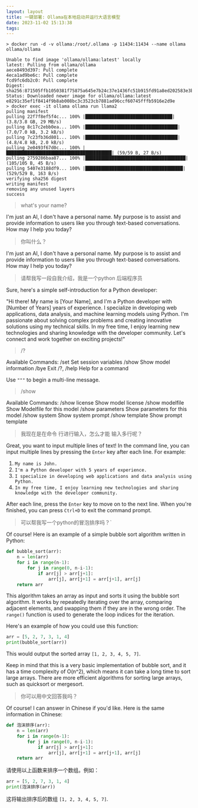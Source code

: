 ```yaml
---
layout: layout
title: 一键部署: Ollama在本地启动并运行大语言模型
date: 2023-11-02 15:13:38
tags:
---
```


```
> docker run -d -v ollama:/root/.ollama -p 11434:11434 --name ollama ollama/ollama
```

```
Unable to find image 'ollama/ollama:latest' locally
latest: Pulling from ollama/ollama
aece8493d397: Pull complete
4eca1ad9be6c: Pull complete
fcd9fc6db2c0: Pull complete
Digest: sha256:871505ffb1050381f75875a645e7b24c37e1436fc51b915fd91a8ed202583e3b
Status: Downloaded newer image for ollama/ollama:latest
e8291c35ef1f8414f9b8ab008bc3c3523cb7881ad96ccf60745fffb5916e2d9e
> docker exec -it ollama ollama run llama2
pulling manifest
pulling 22f7f8ef5f4c... 100% |█████████████████████████████████| (3.8/3.8 GB, 29 MB/s)
pulling 8c17c2ebb0ea... 100% |███████████████████████████████████| (7.0/7.0 kB, 3.2 kB/s)
pulling 7c23fb36d801... 100% |███████████████████████████████████| (4.8/4.8 kB, 2.0 kB/s)
pulling 2e0493f67d0c... 100% |████████████████████████████████████████| (59/59 B, 27 B/s)
pulling 2759286baa87... 100% |██████████████████████████████████████| (105/105 B, 45 B/s)
pulling 5407e3188df9... 100% |█████████████████████████████████████| (529/529 B, 163 B/s)
verifying sha256 digest
writing manifest
removing any unused layers
success
```

> what's your name?

I'm just an AI, I don't have a personal name. My purpose is to assist and provide information to users like you through text-based conversations. How may I help you today?

> 你叫什么？

I'm just an AI, I don't have a personal name. My purpose is to assist and provide information to users like you through text-based conversations. How may I help you today?

> 请帮我写一段自我介绍，我是一个python     后端程序员

Sure, here's a simple self-introduction for a Python developer:

"Hi there! My name is [Your Name], and I'm a Python developer with [Number of Years] years of experience. I specialize in developing web applications, data analysis, and machine learning models using Python. I'm passionate about solving complex problems and creating innovative solutions using my technical skills. In my free time, I enjoy learning new technologies and sharing knowledge with the developer community. Let's connect and work together on exciting projects!"

>  /?

Available Commands:
  /set         Set session variables
  /show        Show model information
  /bye         Exit
  /?, /help    Help for a command

Use `"""` to begin a multi-line message.

> /show

Available Commands:
  /show license      Show model license
  /show modelfile    Show Modelfile for this model
  /show parameters   Show parameters for this model
  /show system       Show system prompt
  /show template     Show prompt template

>  我现在是在命令 行进行输入，怎么才能 输入多行呢？

Great, you want to input multiple lines of text! In the command line, you can input multiple lines by pressing the `Enter` key after each line. For example:

1. `My name is John.`
2. `I'm a Python developer with 5 years of experience.`
3. `I specialize in developing web applications and data analysis using Python.`
4. `In my free time, I enjoy learning new technologies and sharing knowledge with the developer community.`

After each line, press the `Enter` key to move on to the next line. When you're finished, you can press `Ctrl+D` to exit the command prompt.

> 可以帮我写一个python的冒泡排序吗？`

Of course! Here is an example of a simple bubble sort algorithm written in Python:
```python
def bubble_sort(arr):
    n = len(arr)
    for i in range(n-1):
        for j in range(0, n-i-1):
            if arr[j] > arr[j+1]:
                arr[j], arr[j+1] = arr[j+1], arr[j]
    return arr
```
This algorithm takes an array as input and sorts it using the bubble sort algorithm. It works by repeatedly iterating over the array, comparing adjacent elements, and swapping them if they are in the wrong order. The `range()` function is used to generate the loop indices for the iteration.

Here's an example of how you could use this function:
```python
arr = [5, 2, 7, 3, 1, 4]
print(bubble_sort(arr))
```
This would output the sorted array `[1, 2, 3, 4, 5, 7]`.

Keep in mind that this is a very basic implementation of bubble sort, and it has a time complexity of O(n^2), which means it can take a long time to sort large arrays. There are more efficient algorithms for sorting large arrays, such as quicksort or mergesort.

> 你可以用中文回答我吗？

Of course! I can answer in Chinese if you'd like. Here is the same information in Chinese:
```python
def 泡沫排序(arr):
    n = len(arr)
    for i in range(n-1):
        for j in range(0, n-i-1):
            if arr[j] > arr[j+1]:
                arr[j], arr[j+1] = arr[j+1], arr[j]
    return arr
```
请使用以上函数来排序一个数组。例如：
```python
arr = [5, 2, 7, 3, 1, 4]
print(泡沫排序(arr))
```
这将输出排序后的数组 `[1, 2, 3, 4, 5, 7]`.

